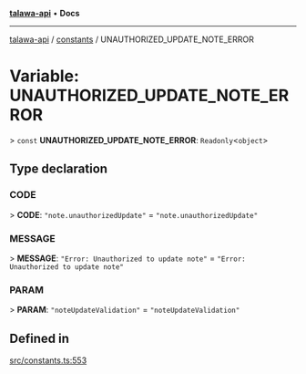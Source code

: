 [**talawa-api**](../../README.md) • **Docs**

***

[talawa-api](../../modules.md) / [constants](../README.md) / UNAUTHORIZED\_UPDATE\_NOTE\_ERROR

# Variable: UNAUTHORIZED\_UPDATE\_NOTE\_ERROR

\> `const` **UNAUTHORIZED\_UPDATE\_NOTE\_ERROR**: `Readonly`\<`object`\>

## Type declaration

### CODE

\> **CODE**: `"note.unauthorizedUpdate"` = `"note.unauthorizedUpdate"`

### MESSAGE

\> **MESSAGE**: `"Error: Unauthorized to update note"` = `"Error: Unauthorized to update note"`

### PARAM

\> **PARAM**: `"noteUpdateValidation"` = `"noteUpdateValidation"`

## Defined in

[src/constants.ts:553](https://github.com/PalisadoesFoundation/talawa-api/blob/60937520d7a29ccf883a9c6a7c2d186bae92a81b/src/constants.ts#L553)

